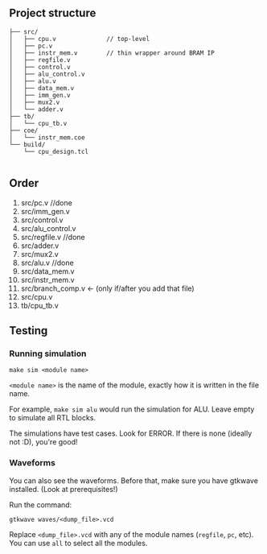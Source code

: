 ## Project structure

```project/
├── src/
│   ├── cpu.v              // top-level
│   ├── pc.v
│   ├── instr_mem.v        // thin wrapper around BRAM IP
│   ├── regfile.v
│   ├── control.v
│   ├── alu_control.v
│   ├── alu.v
│   ├── data_mem.v
│   ├── imm_gen.v
│   ├── mux2.v
│   └── adder.v
├── tb/
│   └── cpu_tb.v
├── coe/
│   └── instr_mem.coe
└── build/
    └── cpu_design.tcl
    
```


## Order

1.  src/pc.v                //done
2.  src/imm_gen.v       
3.  src/control.v
4.  src/alu_control.v
5.  src/regfile.v           //done
6.  src/adder.v
7.  src/mux2.v
8.  src/alu.v               //done
9.  src/data_mem.v
10. src/instr_mem.v
11. src/branch_comp.v       ← (only if/after you add that file)
12. src/cpu.v
13. tb/cpu_tb.v



## Testing

### Running simulation
```
make sim <module name>
```

`<module name>` is the name of the module, exactly how it is written in the file name.

For example, `make sim alu` would run the simulation for ALU. Leave empty to simulate all RTL blocks.

The simulations have test cases. Look for ERROR. If there is none (ideally not :D), you're good!

### Waveforms

You can also see the waveforms. Before that, make sure you have gtkwave installed. (Look at prerequisites!)

Run the command:

```
gtkwave waves/<dump_file>.vcd
```

Replace `<dump_file>.vcd` with any of the module names (`regfile`, `pc`, etc). You can use `all` to select all the modules.